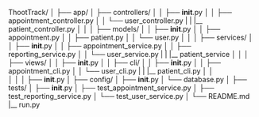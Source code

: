 ThootTrack/
│
├── app/
│   ├── controllers/
│   │   ├── __init__.py
│   │   ├── appointment_controller.py
│   │   └── user_controller.py
|   |   |__ patient_controller.py
│   │
│   ├── models/
│   │   ├── __init__.py
│   │   ├── appointment.py
│   │   ├── patient.py
│   │   └── user.py
│   │
│   ├── services/
│   │   ├── __init__.py
│   │   ├── appointment_service.py
│   │   ├── reporting_service.py
│   │   └── user_service.py
|   |   |__ patient_service
│   │
│   ├── views/
│   │   ├── __init__.py
│   │   ├── cli/
│   │      ├── __init__.py
│   │      ├── appointment_cli.py
│   │      └── user_cli.py
|   |      |__ patient_cli.py
│   │   
│   │
│   ├── __init__.py
│
├── config/
│   ├── __init__.py
│   └── database.py
│
├── tests/
│   ├── __init__.py
│   ├── test_appointment_service.py
│   ├── test_reporting_service.py
│   └── test_user_service.py
│
└── README.md
|__ run.py
